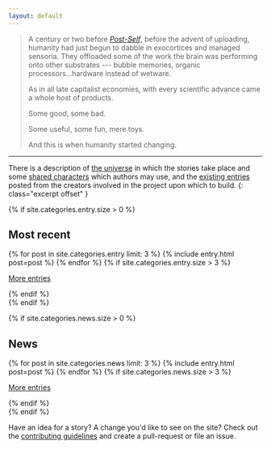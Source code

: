 ```yaml
---
layout: default
---
```


> A century or two before [*Post-Self*](http://post-self.io), before the advent of uploading, humanity had just begun to dabble in exocortices and managed sensoria. They offloaded some of the work the brain was performing onto other substrates --- bubble memories, organic processors...hardware instead of wetware.
>
> As in all late capitalist economies, with every scientific advance came a whole host of products.
>
> Some good, some bad.
>
>Some useful, some fun, mere toys.
>
> And this is when humanity started changing.

-----

There is a description of [the universe](/about/universe) in which the stories take place and some [shared characters](/about/characters) which authors may use, and the [existing entries](/entries) posted from the creators involved in the project upon which to build.
{: class="excerpt offset" }

{% if site.categories.entry.size > 0 %}
<div class="entries">
    <h2>Most recent</h2>
    {% for post in site.categories.entry limit: 3 %}
        {% include entry.html post=post %}
    {% endfor %}
    {% if site.categories.entry.size > 3 %}
        <p class="to-entries"><a href="/entries">More entries</a></p>
    {% endif %}
</div>
{% endif %}

{% if site.categories.news.size > 0 %}
<div class="news">
    <h2>News</h2>
    {% for post in site.categories.news limit: 3 %}
        {% include entry.html post=post %}
    {% endfor %}
    {% if site.categories.news.size > 3 %}
        <p class="to-entries"><a href="/entries">More entries</a></p>
    {% endif %}
</div>
{% endif %}

Have an idea for a story? A change you'd like to see on the site? Check out the [contributing guidelines](/about/contributing) and create a pull-request or file an issue.

